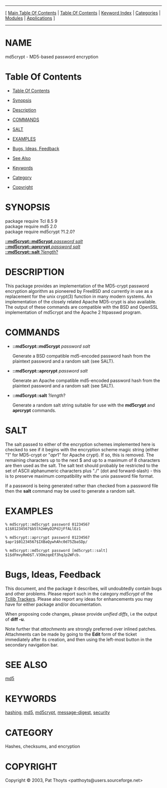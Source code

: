 
[//000000001]: # (md5crypt \- MD5\-based password encryption)
[//000000002]: # (Generated from file 'md5crypt\.man' by tcllib/doctools with format 'markdown')
[//000000003]: # (Copyright &copy; 2003, Pat Thoyts <patthoyts@users\.sourceforge\.net>)
[//000000004]: # (md5crypt\(n\) 1\.2\.0 tcllib "MD5\-based password encryption")

<hr> [ <a href="../../../../toc.md">Main Table Of Contents</a> &#124; <a
href="../../../toc.md">Table Of Contents</a> &#124; <a
href="../../../../index.md">Keyword Index</a> &#124; <a
href="../../../../toc0.md">Categories</a> &#124; <a
href="../../../../toc1.md">Modules</a> &#124; <a
href="../../../../toc2.md">Applications</a> ] <hr>

# NAME

md5crypt \- MD5\-based password encryption

# <a name='toc'></a>Table Of Contents

  - [Table Of Contents](#toc)

  - [Synopsis](#synopsis)

  - [Description](#section1)

  - [COMMANDS](#section2)

  - [SALT](#section3)

  - [EXAMPLES](#section4)

  - [Bugs, Ideas, Feedback](#section5)

  - [See Also](#seealso)

  - [Keywords](#keywords)

  - [Category](#category)

  - [Copyright](#copyright)

# <a name='synopsis'></a>SYNOPSIS

package require Tcl 8\.5 9  
package require md5 2\.0  
package require md5crypt ?1\.2\.0?  

[__::md5crypt::md5crypt__ *password* *salt*](#1)  
[__::md5crypt::aprcrypt__ *password* *salt*](#2)  
[__::md5crypt::salt__ ?*length*?](#3)  

# <a name='description'></a>DESCRIPTION

This package provides an implementation of the MD5\-crypt password encryption
algorithm as pioneered by FreeBSD and currently in use as a replacement for the
unix crypt\(3\) function in many modern systems\. An implementation of the closely
related Apache MD5\-crypt is also available\. The output of these commands are
compatible with the BSD and OpenSSL implementation of md5crypt and the Apache 2
htpasswd program\.

# <a name='section2'></a>COMMANDS

  - <a name='1'></a>__::md5crypt::md5crypt__ *password* *salt*

    Generate a BSD compatible md5\-encoded password hash from the plaintext
    password and a random salt \(see SALT\)\.

  - <a name='2'></a>__::md5crypt::aprcrypt__ *password* *salt*

    Generate an Apache compatible md5\-encoded password hash from the plaintext
    password and a random salt \(see SALT\)\.

  - <a name='3'></a>__::md5crypt::salt__ ?*length*?

    Generate a random salt string suitable for use with the __md5crypt__ and
    __aprcrypt__ commands\.

# <a name='section3'></a>SALT

The salt passed to either of the encryption schemes implemented here is checked
to see if it begins with the encryption scheme magic string \(either "$1$" for
MD5\-crypt or "$apr1$" for Apache crypt\)\. If so, this is removed\. The remaining
characters up to the next $ and up to a maximum of 8 characters are then used as
the salt\. The salt text should probably be restricted to the set of ASCII
alphanumeric characters plus "\./" \(dot and forward\-slash\) \- this is to preserve
maximum compatibility with the unix password file format\.

If a password is being generated rather than checked from a password file then
the __salt__ command may be used to generate a random salt\.

# <a name='section4'></a>EXAMPLES

    % md5crypt::md5crypt password 01234567
    $1$01234567$b5lh2mHyD2PdJjFfALlEz1

    % md5crypt::aprcrypt password 01234567
    $apr1$01234567$IXBaQywhAhc0d75ZbaSDp/

    % md5crypt::md5crypt password [md5crypt::salt]
    $1$dFmvyRmO$T.V3OmzqeEf3hqJp2WFcb.

# <a name='section5'></a>Bugs, Ideas, Feedback

This document, and the package it describes, will undoubtedly contain bugs and
other problems\. Please report such in the category *md5crypt* of the [Tcllib
Trackers](http://core\.tcl\.tk/tcllib/reportlist)\. Please also report any ideas
for enhancements you may have for either package and/or documentation\.

When proposing code changes, please provide *unified diffs*, i\.e the output of
__diff \-u__\.

Note further that *attachments* are strongly preferred over inlined patches\.
Attachments can be made by going to the __Edit__ form of the ticket
immediately after its creation, and then using the left\-most button in the
secondary navigation bar\.

# <a name='seealso'></a>SEE ALSO

[md5](\.\./md5/md5\.md)

# <a name='keywords'></a>KEYWORDS

[hashing](\.\./\.\./\.\./\.\./index\.md\#hashing),
[md5](\.\./\.\./\.\./\.\./index\.md\#md5),
[md5crypt](\.\./\.\./\.\./\.\./index\.md\#md5crypt),
[message\-digest](\.\./\.\./\.\./\.\./index\.md\#message\_digest),
[security](\.\./\.\./\.\./\.\./index\.md\#security)

# <a name='category'></a>CATEGORY

Hashes, checksums, and encryption

# <a name='copyright'></a>COPYRIGHT

Copyright &copy; 2003, Pat Thoyts <patthoyts@users\.sourceforge\.net>
